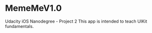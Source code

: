# MemeMeV1.0
Udacity iOS Nanodegree -  Project 2 
This app is intended to teach UIKit fundamentals.
